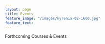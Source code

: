 ```yaml
---
layout: page
title: Events
feature_image: "/images/kyrenia-02-1600.jpg"
feature_text: 
---
```


Forthcoming Courses & Events
 